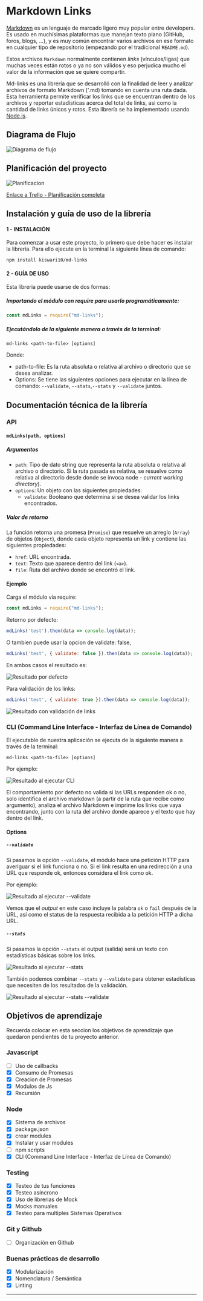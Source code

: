 # Markdown Links

[Markdown](https://es.wikipedia.org/wiki/Markdown) es un lenguaje de marcado
ligero muy popular entre developers. Es usado en muchísimas plataformas que
manejan texto plano (GitHub, foros, blogs, ...), y es muy común
encontrar varios archivos en ese formato en cualquier tipo de repositorio
(empezando por el tradicional `README.md`).

Estos archivos `Markdown` normalmente contienen _links_ (vínculos/ligas) que
muchas veces están rotos o ya no son válidos y eso perjudica mucho el valor de
la información que se quiere compartir.

Md-links es una librería que se desarrolló con la finalidad de leer y analizar archivos de formato Markdown ('.md) tomando en cuenta una ruta dada. Esta herramienta permite verificar los links que se encuentran dentro de los archivos y reportar estadísticas acerca del total de links, asi como la cantidad de links únicos y rotos. Esta librería se ha implementado usando [Node.js](https://nodejs.org/). 

## Diagrama de Flujo

![Diagrama de flujo](https://github.com/Kiswari10/LIM011-fe-md-links/blob/master/img/Diagrama%20de%20flujo%20-%20Md%20links.png)


## Planificación del proyecto

![Planificacion](https://github.com/Kiswari10/LIM011-fe-md-links/blob/master/img/Planificaci%C3%B3n-Trello.png)

[Enlace a Trello - Planificación completa](https://trello.com/invite/b/yKCon9nH/d5c2ffaee6d98acbb684e779e1b7b51d/md-links)

## Instalación y guía de uso de la librería

#### 1 - INSTALACIÓN

Para comenzar a usar este proyecto, lo primero que debe hacer es instalar la librería. 
Para ello ejecute en la terminal la siguiente línea de comando: 

`npm install kiswari10/md-links`

#### 2 - GUÍA DE USO

Esta libreria puede usarse de dos formas:

##### Importando el módulo con require para usarlo programáticamente:

```js
const mdLinks = require("md-links");
```
##### Ejecutándolo de la siguiente manera a través de la terminal:

`md-links <path-to-file> [options]`

Donde:

- path-to-file: Es la ruta absoluta o relativa al archivo o directorio que se desea analizar.
- Options: Se tiene las siguientes opciones para ejecutar en la linea de comando: `--validate`, `--stats`,`--stats` y `--validate` juntos.

## Documentación técnica de la librería

### API

#### `mdLinks(path, options)`

##### Argumentos

- `path`: Tipo de dato string que representa la ruta absoluta o relativa al archivo o directorio. 
  Si la ruta pasada es relativa, se resuelve como relativa al directorio desde donde se invoca
  node - _current working directory_).
- `options`: Un objeto con las siguientes propiedades:
  * `validate`: Booleano que determina si se desea validar los links
    encontrados.

##### Valor de retorno

La función retorna una promesa (`Promise`) que resuelve un arreglo
(`Array`) de objetos (`Object`), donde cada objeto representa un link y contiene
las siguientes propiedades:

- `href`: URL encontrada.
- `text`: Texto que aparece dentro del link (`<a>`).
- `file`: Ruta del archivo donde se encontró el link.

#### Ejemplo

Carga el módulo vía require:

```js
const mdLinks = require("md-links");
```
Retorno por defecto:

```js
mdLinks('test').then(data => console.log(data));
```
O tambien puede usar la opcion de validate: false,

```js
mdLinks('test', { validate: false }).then(data => console.log(data));
```
En ambos casos el resultado es:

![Resultado por defecto](https://github.com/Kiswari10/LIM011-fe-md-links/blob/master/img/mdLinks-whitoutValidate.png)

Para validación de los links:

```js
mdLinks('test', { validate: true }).then(data => console.log(data));
```
![Resultado con validación de links](https://github.com/Kiswari10/LIM011-fe-md-links/blob/master/img/mdLinks-whitValidate.png)

### CLI (Command Line Interface - Interfaz de Línea de Comando)

El ejecutable de nuestra aplicación se ejecuta de la siguiente
manera a través de la terminal:

`md-links <path-to-file> [options]`

Por ejemplo:

![Resultado al ejecutar CLI](https://github.com/Kiswari10/LIM011-fe-md-links/blob/master/img/CLI.png)

El comportamiento por defecto no valida si las URLs responden ok o no,
solo identifica el archivo markdown (a partir de la ruta que recibe como
argumento), analiza el archivo Markdown e imprime los links que vaya
encontrando, junto con la ruta del archivo donde aparece y el texto
que hay dentro del link.

#### Options

##### `--validate`

Si pasamos la opción `--validate`, el módulo hace una petición HTTP para
averiguar si el link funciona o no. Si el link resulta en una redirección a una
URL que responde ok, entonces considera el link como ok.

Por ejemplo:

![Resultado al ejecutar --validate](https://github.com/Kiswari10/LIM011-fe-md-links/blob/master/img/CLI-withValidate.png)

Vemos que el _output_ en este caso incluye la palabra `ok` o `fail` después de
la URL, así como el status de la respuesta recibida a la petición HTTP a dicha
URL.

##### `--stats`

Si pasamos la opción `--stats` el output (salida) será un texto con estadísticas
básicas sobre los links.

![Resultado al ejecutar --stats](https://github.com/Kiswari10/LIM011-fe-md-links/blob/master/img/CLI-withStats.png)

También podemos combinar `--stats` y `--validate` para obtener estadísticas que
necesiten de los resultados de la validación.

![Resultado al ejecutar --stats --validate](https://github.com/Kiswari10/LIM011-fe-md-links/blob/master/img/CLI-withStatsValidate.png)

## Objetivos de aprendizaje

Recuerda colocar en esta seccion los objetivos de aprendizaje que quedaron 
pendientes de tu proyecto anterior.

### Javascript
- [ ] Uso de callbacks
- [x] Consumo de Promesas
- [x] Creacion de Promesas
- [x] Modulos de Js
- [x] Recursión

### Node
- [x] Sistema de archivos
- [x] package.json
- [x] crear modules
- [x] Instalar y usar modules
- [ ] npm scripts
- [x] CLI (Command Line Interface - Interfaz de Línea de Comando)

### Testing
- [x] Testeo de tus funciones
- [x] Testeo asíncrono
- [x] Uso de librerias de Mock
- [x] Mocks manuales
- [x] Testeo para multiples Sistemas Operativos

### Git y Github
- [ ] Organización en Github

### Buenas prácticas de desarrollo
- [x] Modularización
- [x] Nomenclatura / Semántica
- [x] Linting

***
